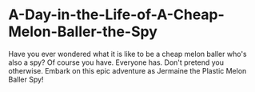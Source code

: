 # A-Day-in-the-Life-of-A-Cheap-Melon-Baller-the-Spy
Have you ever wondered what it is like to be a cheap melon baller who's also a spy?  Of course you have.  Everyone has.  Don't pretend you otherwise.  Embark on this epic adventure as Jermaine the Plastic Melon Baller Spy!
